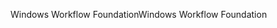 <span data-ttu-id="aa5ad-101">Windows Workflow Foundation</span><span class="sxs-lookup"><span data-stu-id="aa5ad-101">Windows Workflow Foundation</span></span>